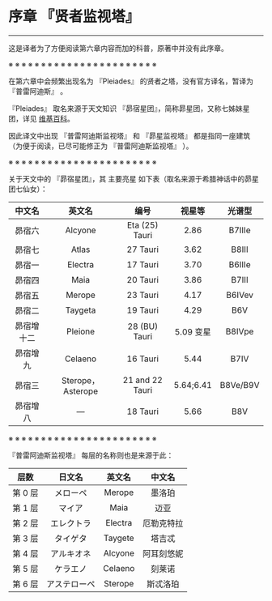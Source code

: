 # 序章 『贤者监视塔』

------

这是译者为了方便阅读第六章内容而加的科普，原著中并没有此序章。

※ ※ ※ ※ ※ ※ ※ ※ ※ ※ ※ ※ ※ ※ ※ ※ ※ ※ ※ ※ ※ ※ ※

在第六章中会频繁出现名为 『Pleiades』 的贤者之塔，没有官方译名，暂译为 『普雷阿迪斯』 。

『Pleiades』 取名来源于天文知识 『昴宿星团』，简称昴星团，又称七姊妹星团，详见 [维基百科](https://zh.wikipedia.org/wiki/%E6%98%B4%E5%AE%BF%E6%98%9F%E5%9C%98)。

因此译文中出现 『普雷阿迪斯监视塔』 和 『昴星监视塔』 都是指同一座建筑（为便于阅读，已尽可能修正为 『普雷阿迪斯监视塔』 ）。

※ ※ ※ ※ ※ ※ ※ ※ ※ ※ ※ ※ ※ ※ ※ ※ ※ ※ ※ ※ ※ ※ ※

关于天文中的 『昴宿星团』，其 主要亮星 如下表（取名来源于希腊神话中的昴星团七仙女）：

| 中文名 | 英文名 | 编号 | 视星等 | 光谱型 |
|:---:|:---:|:---:|:---:|:---:|
| 昴宿六 | Alcyone | Eta (25) Tauri | 2.86 | B7IIIe |
| 昴宿七 | Atlas | 27 Tauri | 3.62 | B8III |
| 昴宿一 | Electra | 17 Tauri | 3.70 | B6IIIe |
| 昴宿四 | Maia | 20 Tauri | 3.86 | B7III |
| 昴宿五 | Merope | 23 Tauri | 4.17 | B6IVev |
| 昴宿二 | Taygeta | 19 Tauri | 4.29 | B6V |
| 昴宿增十二 | Pleione | 28 (BU) Tauri | 5.09 变星 | B8IVpe |
| 昴宿增九 | Celaeno | 16 Tauri | 5.44 | B7IV |
| 昴宿三 | Sterope， Asterope | 21 and 22 Tauri | 5.64;6.41 | B8Ve/B9V |
| 昴宿增八 | — | 18 Tauri | 5.66 | B8V |

※ ※ ※ ※ ※ ※ ※ ※ ※ ※ ※ ※ ※ ※ ※ ※ ※ ※ ※ ※ ※ ※ ※

『普雷阿迪斯监视塔』 每层的名称则也是来源于此：

| 层数 | 日文名 | 英文名 | 中文名 |
|:---:|:---:|:---:|:---:|
| 第 0 层 | メローペ | Merope | 墨洛珀 |
| 第 1 层 | マイア | Maia | 迈亚 |
| 第 2 层 | エレクトラ | Electra | 厄勒克特拉 |
| 第 3 层 | タイゲタ | Taygete | 塔吉忒 |
| 第 4 层 | アルキオネ | Alcyone | 阿耳刻悠妮 |
| 第 5 层 | ケラエノ | Celaeno | 刻莱诺 |
| 第 6 层 | アステローペ | Sterope | 斯忒洛珀 |

